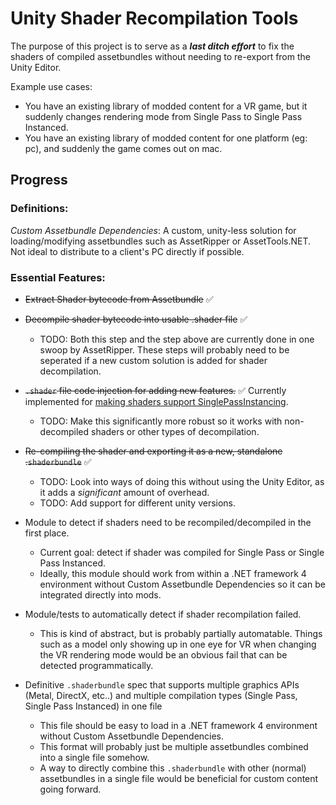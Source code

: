 # Unity Shader Recompilation Tools

The purpose of this project is to serve as a ***last ditch effort*** to fix the shaders of compiled assetbundles without needing to re-export from the Unity Editor.

Example use cases:
- You have an existing library of modded content for a VR game, but it suddenly changes rendering mode from Single Pass to Single Pass Instanced.
- You have an existing library of modded content for one platform (eg: pc), and suddenly the game comes out on mac.

## Progress
### Definitions:

*Custom Assetbundle Dependencies*: A custom, unity-less solution for loading/modifying assetbundles such as AssetRipper or AssetTools.NET. Not ideal to distribute to a client's PC directly if possible.

### Essential Features:
- ~~Extract Shader bytecode from Assetbundle~~ ✅

- ~~Decompile shader bytecode into usable .shader file~~ ✅
    - TODO: Both this step and the step above are currently done in one swoop by AssetRipper. These steps will probably need to be seperated if a new custom solution is added for shader decompilation.

- ~~`.shader` file code injection for adding new features.~~ ✅ Currently implemented for [making shaders support SinglePassInstancing](https://docs.unity3d.com/Manual/SinglePassInstancing.html).
    - TODO: Make this significantly more robust so it works with non-decompiled shaders or other types of decompilation.

- ~~Re-compiling the shader and exporting it as a new, standalone .`shaderbundle`~~ ✅
    - TODO: Look into ways of doing this without using the Unity Editor, as it adds a *significant* amount of overhead.
    - TODO: Add support for different unity versions.

- Module to detect if shaders need to be recompiled/decompiled in the first place.
    - Current goal: detect if shader was compiled for Single Pass or Single Pass Instanced.
    - Ideally, this module should work from within a .NET framework 4 environment without Custom Assetbundle Dependencies so it can be integrated directly into mods.

- Module/tests to automatically detect if shader recompilation failed.
    - This is kind of abstract, but is probably partially automatable. Things such as a model only showing up in one eye for VR when changing the VR rendering mode would be an obvious fail that can be detected programmatically. 

- Definitive `.shaderbundle` spec that supports multiple graphics APIs (Metal, DirectX, etc..) and multiple compilation types (Single Pass, Single Pass Instanced) in one file
    - This file should be easy to load in a .NET framework 4 environment without Custom Assetbundle Dependencies.
    - This format will probably just be multiple assetbundles combined into a single file somehow.
    - A way to directly combine this `.shaderbundle` with other (normal) assetbundles in a single file would be beneficial for custom content going forward.
